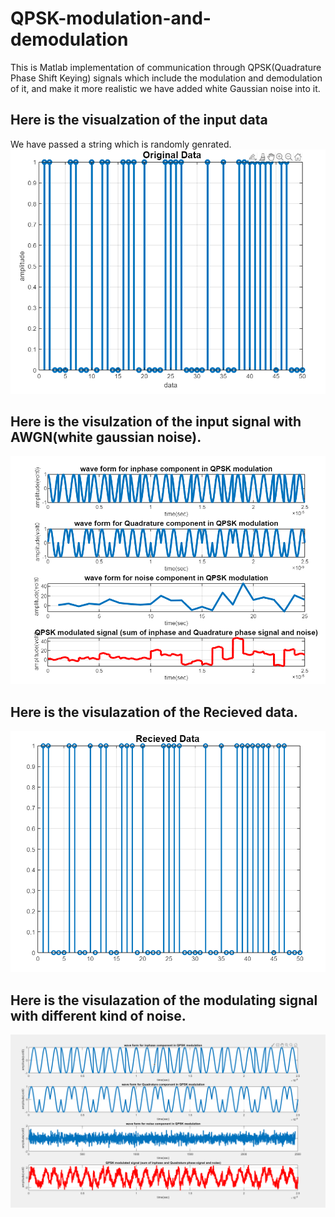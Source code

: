 # QPSK-modulation-and-demodulation
This is Matlab implementation of communication through QPSK(Quadrature  Phase Shift Keying) signals which include the modulation and demodulation of it, and make it more realistic we have added white Gaussian noise into it.

## Here is the visualzation of the input data
We have passed a string which is randomly genrated.
![](final_result_of_input_data.png)

## Here is the visulzation of the input signal with AWGN(white gaussian noise).
![](final_result_of_modulating_signal.png)

## Here is the visulazation of the Recieved data.
![](final_result_of_output_data.png)

## Here is the visulazation of the modulating signal with different kind of noise.
![](wave_form_of_modulating_signal_with_theoritical_gaussian_noise.png)

